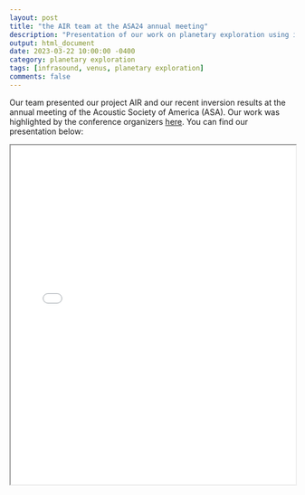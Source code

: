 ```yaml
---
layout: post
title: "the AIR team at the ASA24 annual meeting"
description: "Presentation of our work on planetary exploration using infrasound."
output: html_document
date: 2023-03-22 10:00:00 -0400
category: planetary exploration
tags: [infrasound, venus, planetary exploration]
comments: false
---
```


Our team presented our project AIR and our recent inversion results at the annual meeting of the Acoustic Society of America (ASA). Our work was highlighted by the conference organizers <a href="https://acoustics.org/listen-in-infrasonic-whispers-reveal-the-hidden-structure-of-planetary-interiors-and-atmospheres/" style="text-decoration: underline">here</a>. You can find our presentation below:

<iframe src="/presentations/EGU24-12783_poster_NASHOLM_et_al--final.pdf" width="100%" height="600px">
    This browser does not support PDFs. Please download the PDF to view it: 
    <a href="/presentations/EGU24-12783_poster_NASHOLM_et_al--final.pdf">Download PDF</a>.
</iframe>